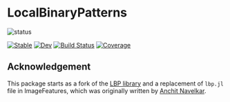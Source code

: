 # LocalBinaryPatterns

![status](https://shields.io/badge/status-experimental-yellow)

[![Stable](https://img.shields.io/badge/docs-stable-blue.svg)](https://johnnychen94.github.io/LocalBinaryPatterns.jl/stable)
[![Dev](https://img.shields.io/badge/docs-dev-blue.svg)](https://johnnychen94.github.io/LocalBinaryPatterns.jl/dev)
[![Build Status](https://github.com/johnnychen94/LocalBinaryPatterns.jl/actions/workflows/UnitTest.yml/badge.svg?branch=master)](https://github.com/johnnychen94/LocalBinaryPatterns.jl/actions/workflows/UnitTest.yml?query=branch%3Amaster)
[![Coverage](https://codecov.io/gh/johnnychen94/LocalBinaryPatterns.jl/branch/master/graph/badge.svg)](https://codecov.io/gh/johnnychen94/LocalBinaryPatterns.jl)


## Acknowledgement

This package starts as a fork of the [LBP library](https://github.com/carolinepacheco/lbp-library)
and a replacement of `lbp.jl` file in ImageFeatures, which was originally written by [Anchit
Navelkar](https://github.com/mronian).
